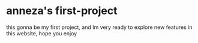 # anneza's first-project
this gonna be my first project, and Im very ready to explore new features in this website, hope you enjoy
